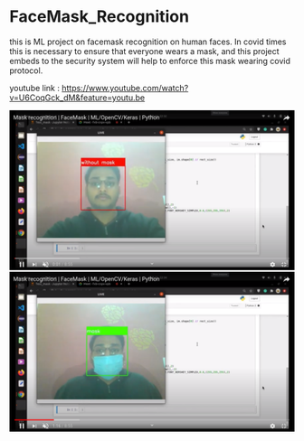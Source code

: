 # FaceMask_Recognition

this is ML project on facemask recognition on human faces. In covid times this is necessary to ensure that everyone wears a mask, and this project embeds to the security system will help to enforce this mask wearing covid protocol.

youtube link : https://www.youtube.com/watch?v=U6CoqGck_dM&feature=youtu.be

<img src="mask0.png">

<img src="mask1.png">
